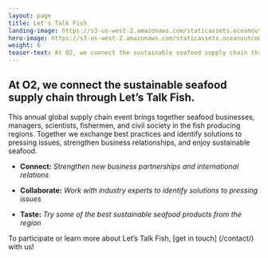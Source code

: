 ```yaml
---
layout: page 
title: Let's Talk Fish
landing-image: https://s3-us-west-2.amazonaws.com/staticassets.oceanoutcomes.org/rollover+images/lets-talk-fish-hover.jpg
hero-image: https://s3-us-west-2.amazonaws.com/staticassets.oceanoutcomes.org/hero+photos/letstalkfishhero.jpg
weight: 6
teaser-text: At O2, we connect the sustainable seafood supply chain through Let’s Talk Fish.
---
```

## At O2, we connect the sustainable seafood supply chain through Let’s Talk Fish. 

This annual global supply chain event brings together seafood businesses, managers, scientists, fishermen, and civil society in the fish producing regions. Together we exchange best practices and identify solutions to pressing issues, strengthen business relationships, and enjoy sustainable seafood.

* **Connect:** *Strengthen new business partnerships and international relations*

* **Collaborate:** *Work with industry experts to identify solutions to pressing issues*

* **Taste:** *Try some of the best sustainable seafood products from the region*

To participate or learn more about Let’s Talk Fish, [get in touch] (/contact/) with us!
